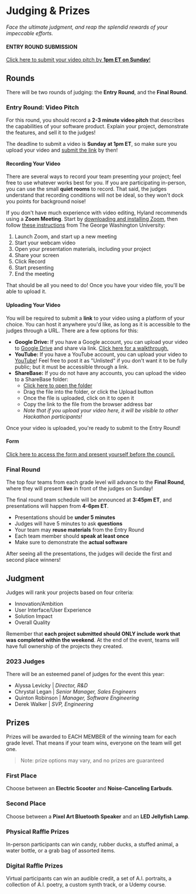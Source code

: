 # Judging & Prizes
_Face the ultimate judgment, and reap the splendid rewards of your impeccable efforts._

#### ENTRY ROUND SUBMISSION
[Click here to submit your video pitch by **1pm ET on Sunday**!](https://forms.gle/1C5tdUv1ZaMbuEbK6)

## Rounds
There will be two rounds of judging: the **Entry Round**, and the **Final Round**.

### Entry Round: Video Pitch
For this round, you should record a **2-3 minute video pitch** that describes the capabilities of your software product. Explain your project, demonstrate the features, and sell it to the judges!

The deadline to submit a video is **Sunday at 1pm ET**, so make sure you upload your video and [submit the link](https://forms.gle/1C5tdUv1ZaMbuEbK6) by then!

#### Recording Your Video
There are several ways to record your team presenting your project; feel free to use whatever works best for you. If you are participating in-person, you can use the small **quiet rooms** to record. That said, the judges understand that recording conditions will not be ideal, so they won't dock you points for background noise!

If you don't have much experience with video editing, Hyland recommends using a **Zoom Meeting**. Start by [downloading and installing Zoom](https://support.zoom.us/hc/en-us/articles/4415294177549-Downloading-the-Zoom-desktop-client-and-mobile-app), then follow [these instructions](https://instruction.gwu.edu/sites/default/files/2020-09/ZoomRecordPres.pdf) from The George Washington University:

1. Launch Zoom, and start up a new meeting
1. Start your webcam video
1. Open your presentation materials, including your project
1. Share your screen
1. Click Record
1. Start presenting
1. End the meeting

That should be all you need to do! Once you have your video file, you'll be able to upload it.

#### Uploading Your Video
You will be required to submit a **link** to your video using a platform of your choice. You can host it anywhere you'd like, as long as it is accessible to the judges through a URL. There are a few options for this:

- **Google Drive:** If you have a Google account, you can upload your video to [Google Drive](https://drive.google.com/drive/my-drive) and share via link. [Click here for a walkthrough.](https://www.businessinsider.com/guides/tech/how-to-share-a-video-on-google-drive)
- **YouTube:** If you have a YouTube account, you can upload your video to [YouTube](https://www.youtube.com/)! Feel free to post it as "Unlisted" if you don't want it to be fully public; but it must be accessible through a link.
- **ShareBase:** If you do not have any accounts, you can upload the video to a ShareBase folder:
  - [Click here to open the folder](https://app.sharebase.com/#/folder/1656143/share/3-AxI6WesCYhcQE2cM8eSkwpv8GwI)
  - Drag the file into the folder, or click the Upload button
  - Once the file is uploaded, click on it to open it
  - Copy the link to the file from the browser address bar
  - _Note that if you upload your video here, it will be visible to other Hackathon participants!_

Once your video is uploaded, you're ready to submit to the Entry Round!

#### Form
[Click here to access the form and present yourself before the council.](https://forms.gle/1C5tdUv1ZaMbuEbK6)

### Final Round
The top four teams from each grade level will advance to the **Final Round**, where they will present **live** in front of the judges on Sunday!

The final round team schedule will be announced at **3:45pm ET**, and presentations will happen from **4-6pm ET**.

- Presentations should be **under 5 minutes**
- Judges will have 5 minutes to ask **questions**
- Your team may **reuse materials** from the Entry Round
- Each team member should **speak at least once**
- Make sure to demonstrate the **actual software**

After seeing all the presentations, the judges will decide the first and second place winners!

## Judgment
Judges will rank your projects based on four criteria:

- Innovation/Ambition
- User Interface/User Experience
- Solution Impact
- Overall Quality

Remember that **each project submitted should ONLY include work that was completed within the weekend**. At the end of the event, teams will have full ownership of the projects they created.

### 2023 Judges
There will be an esteemed panel of judges for the event this year:

- Alyssa Levicky | _Director, R&D_
- Chrystal Legan | _Senior Manager, Sales Engineers_
- Quinton Robinson | _Manager, Software Engineering_
- Derek Walker | _SVP, Engineering_

## Prizes
Prizes will be awarded to EACH MEMBER of the winning team for each grade level. That means if your team wins, everyone on the team will get one.

>Note: prize options may vary, and no prizes are guaranteed

### First Place
Choose between an **Electric Scooter** and **Noise-Canceling Earbuds**.

### Second Place
Choose between a **Pixel Art Bluetooth Speaker** and an **LED Jellyfish Lamp**.

### Physical Raffle Prizes
In-person participants can win candy, rubber ducks, a stuffed animal, a water bottle, or a grab bag of assorted items.

### Digital Raffle Prizes
Virtual participants can win an audible credit, a set of A.I. portraits, a collection of A.I. poetry, a custom synth track, or a Udemy course.
